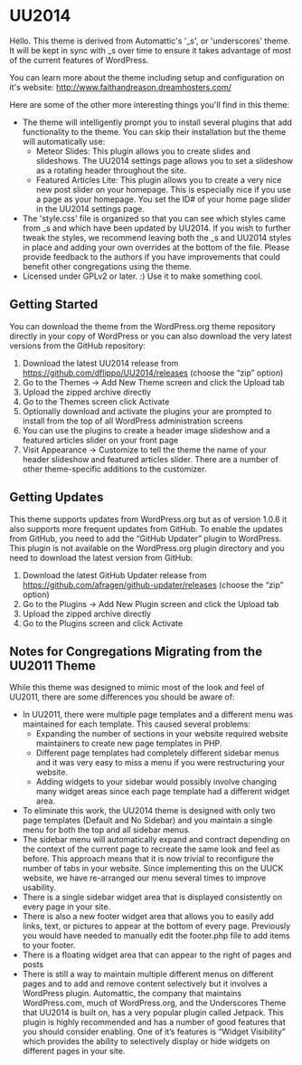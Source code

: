 UU2014
===

Hello. This theme is derived from Automattic's '_s', or 'underscores' theme.  It will be kept in sync with _s over time to ensure it takes advantage of most of the current features of WordPress.

You can learn more about the theme including setup and configuration on it's website:
http://www.faithandreason.dreamhosters.com/

Here are some of the other more interesting things you'll find in this theme:

* The theme will intelligently prompt you to install several plugins that add functionality to the theme.  You can skip their installation but the theme will automatically use:
    - Meteor Slides: This plugin allows you to create slides and slideshows.  The UU2014 settings page allows you to set a slideshow as a rotating header throughout the site.
    - Featured Articles Lite: This plugin allows you to create a very nice new post slider on your homepage.  This is especially nice if you use a page as your homepage.  You set the ID# of your home page slider in the UU2014 settings page.
* The 'style.css' file is organized so that you can see which styles came from _s and which have been updated by UU2014.  If you wish to further tweak the styles, we recommend leaving both the _s and UU2014 styles in place and adding your own overrides at the bottom of the file.  Please provide feedback to the authors if you have improvements that could benefit other congregations using the theme. 
* Licensed under GPLv2 or later. :) Use it to make something cool.

Getting Started
---------------

You can download the theme from the WordPress.org theme repository directly in your copy of WordPress or you can also download the very latest versions from the GitHub repository:

1. Download the latest UU2014 release from https://github.com/dflippo/UU2014/releases (choose the “zip” option)
2. Go to the Themes -> Add New Theme screen and click the Upload tab
3. Upload the zipped archive directly
4. Go to the Themes screen click Activate
5. Optionally download and activate the plugins your are prompted to install from the top of all WordPress administration screens
6. You can use the plugins to create a header image slideshow and a featured articles slider on your front page
7. Visit Appearance -> Customize to tell the theme the name of your header slideshow and featured articles slider.  There are a number of other theme-specific additions to the customizer.

Getting Updates
---------------

This theme supports updates from WordPress.org but as of version 1.0.6 it also supports more frequent updates from GitHub. To enable the updates from GitHub, you need to add the “GitHub Updater” plugin to WordPress. This plugin is not available on the WordPress.org plugin directory and you need to download the latest version from GitHub:

1. Download the latest GitHub Updater release from https://github.com/afragen/github-updater/releases (choose the “zip” option)
2. Go to the Plugins -> Add New Plugin screen and click the Upload tab
3. Upload the zipped archive directly
4. Go to the Plugins screen and click Activate


Notes for Congregations Migrating from the UU2011 Theme
-------------------------------------------------------

While this theme was designed to mimic most of the look and feel of UU2011, there are some differences you should be aware of:

* In UU2011, there were multiple page templates and a different menu was maintained for each template.  This caused several problems:
    - Expanding the number of sections in your website required website maintainers to create new page templates in PHP.
    - Different page templates had completely different sidebar menus and it was very easy to miss a menu if you were restructuring your website.
    - Adding widgets to your sidebar would possibly involve changing many widget areas since each page template had a different widget area.
* To eliminate this work, the UU2014 theme is designed with only two page templates (Default and No Sidebar) and you maintain a single menu for both the top and all sidebar menus.
* The sidebar menu will automatically expand and contract depending on the context of the current page to recreate the same look and feel as before.  This approach means that it is now trivial to reconfigure the number of tabs in your website.  Since implementing this on the UUCK website, we have re-arranged our menu several times to improve usability.
* There is a single sidebar widget area that is displayed consistently on every page in your site.
* There is also a new footer widget area that allows you to easily add links, text, or pictures to appear at the bottom of every page.  Previously you would have needed to manually edit the footer.php file to add items to your footer.
* There is a floating widget area that can appear to the right of pages and posts
* There is still a way to maintain multiple different menus on different pages and to add and remove content selectively but it involves a WordPress plugin.  Automattic, the company that maintains WordPress.com, much of WordPress.org, and the Underscores Theme that UU2014 is built on, has a very popular plugin called Jetpack.  This plugin is highly recommended and has a number of good features that you should consider enabling.  One of it’s features is “Widget Visibility” which provides the ability to selectively display or hide widgets on different pages in your site.
